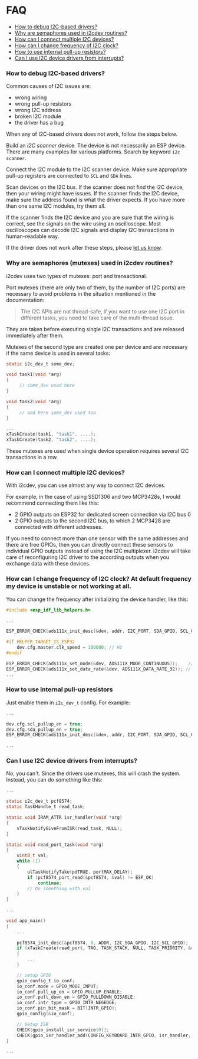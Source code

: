 # FAQ

- [How to debug I2C-based drivers?](#how-to-debug-i2c-based-drivers)
- [Why are semaphores used in i2cdev routines?](#why-are-semaphores-mutexes-used-in-ic2dev-routines)
- [How can I connect multiple I2C devices?](#how-can-i-connect-multiple-i2c-devices)
- [How can I change frequency of I2C clock?](#how-can-i-change-frequency-of-i2c-clock-at-default-frequency-my-device-is-unstable-or-not-working-at-all)
- [How to use internal pull-up resistors?](#how-to-use-internal-pull-up-resistors)
- [Can I use I2C device drivers from interrupts?](#can-i-use-i2c-device-drivers-from-interrupts)

### How to debug I2C-based drivers?

Common causes of I2C issues are:

* wrong wiring
* wrong pull-up resistors
* wrong I2C address
* broken I2C module
* the driver has a bug

When any of I2C-based drivers does not work, follow the steps below.

Build an _I2C scanner_ device. The device is not necessarily an ESP device.
There are many examples for various platforms. Search by keyword `i2c scanner`.

Connect the I2C module to the I2C scanner device. Make sure appropriate
pull-up registers are connected to `SCL` and `SDA` lines.

Scan devices on the I2C bus. If the scanner does not find the I2C device, then
your wiring might have issues. If the scanner finds the I2C device, make sure
the address found is what the driver expects. If you have more than one same
I2C modules, try them all.

If the scanner finds the I2C device and you are sure that the wiring is
correct, see the signals on the wire using an oscilloscope. Most oscilloscopes
can decode I2C signals and display I2C transactions in human-readable way.

If the driver does not work after these steps, please [let us
know](https://github.com/UncleRus/esp-idf-lib/issues).

### Why are semaphores (mutexes) used in i2cdev routines?

i2cdev uses two types of mutexes: port and transactional.

Port mutexes (there are only two of them, by the number of I2C ports) are
necessary to avoid problems in the situation mentioned in the documentation:

> The I2C APIs are not thread-safe, if you want to use one I2C port in
different tasks, you need to take care of the multi-thread issue.

They are taken before executing single I2C transactions and are released
immediately after them.

Mutexes of the second type are created one per device and are necessary if
the same device is used in several tasks:

```C
static i2c_dev_t some_dev;

void task1(void *arg)
{
     // some_dev used here
}

void task2(void *arg)
{
     // and here some_dev used too
}

...
xTaskCreate(task1, "task1", ....);
xTaskCreate(task2, "task2", ....);

```

These mutexes are used when single device operation requires several I2C
transactions in a row.

### How can I connect multiple I2C devices?

With i2cdev, you can use almost any way to connect I2C devices.

For example, in the case of using SSD1306 and two MCP3428s, I would recommend
connecting them like this:

- 2 GPIO outputs on ESP32 for dedicated screen connection via I2C bus 0
- 2 GPIO outputs to the second I2C bus, to which 2 MCP3428 are connected with
  different addresses.

If you need to connect more than one sensor with the same addresses and there
are free GPIOs, then you can directly connect these sensors to individual GPIO
outputs instead of using the I2C multiplexer. i2cdev will take care of
reconfiguring I2C driver to the according outputs when you exchange data
with these devices.

### How can I change frequency of I2C clock? At default frequency my device is unstable or not working at all.

You can change the frequency after initializing the device handler, like this:

```C
#include <esp_idf_lib_helpers.h>

...

ESP_ERROR_CHECK(ads111x_init_desc(&dev, addr, I2C_PORT, SDA_GPIO, SCL_GPIO));

#if HELPER_TARGET_IS_ESP32
    dev.cfg.master.clk_speed = 100000; // Hz
#endif

ESP_ERROR_CHECK(ads111x_set_mode(&dev, ADS111X_MODE_CONTINUOUS));    // Continuous conversion mode
ESP_ERROR_CHECK(ads111x_set_data_rate(&dev, ADS111X_DATA_RATE_32)); // 32 samples per second
...
```

### How to use internal pull-up resistors

Just enable them in `i2c_dev_t` config. For example:

```C
...

dev.cfg.scl_pullup_en = true;
dev.cfg.sda_pullup_en = true;
ESP_ERROR_CHECK(ads111x_init_desc(&dev, addr, I2C_PORT, SDA_GPIO, SCL_GPIO));

...
```

### Can I use I2C device drivers from interrupts?

No, you can't. Since the drivers use mutexes, this will crash the system.
Instead, you can do something like this:

```C
...

static i2c_dev_t pcf8574;
static TaskHandle_t read_task;

static void IRAM_ATTR isr_handler(void *arg)
{
    vTaskNotifyGiveFromISR(read_task, NULL);
}

static void read_port_task(void *arg)
{
    uint8_t val;
    while (1)
    {
        ulTaskNotifyTake(pdTRUE, portMAX_DELAY);
        if (pcf8574_port_read(&pcf8574, &val) != ESP_OK)
            continue;
        // Do something with val
    }
}

...

void app_main()
{
	...
	
    pcf8574_init_desc(&pcf8574, 0, ADDR, I2C_SDA_GPIO, I2C_SCL_GPIO);
    if (xTaskCreate(read_port, TAG, TASK_STACK, NULL, TASK_PRIORITY, &read_task) != pdPASS)
    {
    	...
    }

	// setup GPIO
    gpio_config_t io_conf;
    io_conf.mode = GPIO_MODE_INPUT;
    io_conf.pull_up_en = GPIO_PULLUP_ENABLE;
    io_conf.pull_down_en = GPIO_PULLDOWN_DISABLE;
    io_conf.intr_type = GPIO_INTR_NEGEDGE;
    io_conf.pin_bit_mask = BIT(INTR_GPIO);
    gpio_config(&io_conf);

	// Setup ISR
    CHECK(gpio_install_isr_service(0));
    CHECK(gpio_isr_handler_add(CONFIG_KEYBOARD_INTR_GPIO, isr_handler, NULL));
}

...
```

